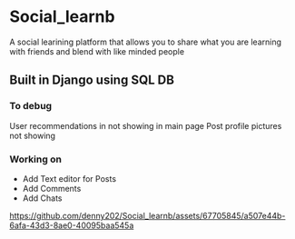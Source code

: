 # Social_learnb
A social learining platform that allows you to share what you are learning with friends and blend with like minded people

## Built in Django using SQL DB


### To debug
User recommendations in not showing in main page 
Post profile pictures not showing


### Working on  
- Add Text editor for Posts 
- Add Comments
- Add Chats



https://github.com/denny202/Social_learnb/assets/67705845/a507e44b-6afa-43d3-8ae0-40095baa545a

